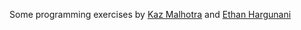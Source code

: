 Some programming exercises by [Kaz Malhotra](https://github.com/kazmalhotra) and [Ethan Hargunani](https://github.com/hargunanie)
